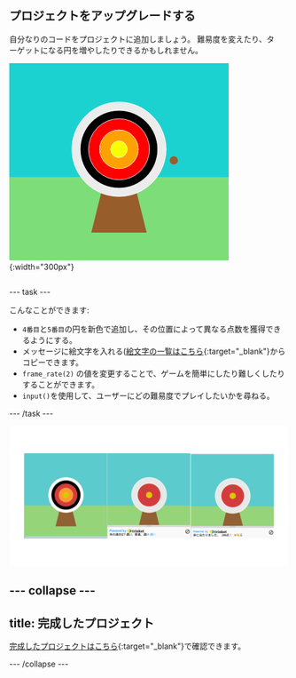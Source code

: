 ## プロジェクトをアップグレードする

<div style="display: flex; flex-wrap: wrap">
<div style="flex-basis: 200px; flex-grow: 1; margin-right: 15px;">
自分なりのコードをプロジェクトに追加しましょう。 難易度を変えたり、ターゲットになる円を増やしたりできるかもしれません。
</div>
<div>

![5つの円が描かれたターゲットが表示された出力エリア。](images/five_circles.png){:width="300px"}

</div>
</div>

--- task ---

こんなことができます:

+ `4番目`と`5番目`の円を新色で追加し、その位置によって異なる点数を獲得できるようにする。
+ メッセージに絵文字を入れる([絵文字の一覧はこちら](https://unicode.org/emoji/charts/full-emoji-list.html){:target="_blank"}からコピーできます。
+ `frame_rate(2)` の値を変更することで、ゲームを簡単にしたり難しくしたりすることができます。
+ `input()`を使用して、ユーザーにどの難易度でプレイしたいかを尋ねる。

--- /task ---

![丸が5つあるもの、難易度入力があるもの、メッセージに絵文字があるものなど、企画アイデアをアップグレード。](images/upgrade-ideas.png)

--- collapse ---
---
title: 完成したプロジェクト
---

[完成したプロジェクトはこちら](https://trinket.io/python/3b053cd59a){:target="_blank"}で確認できます。

--- /collapse ---
